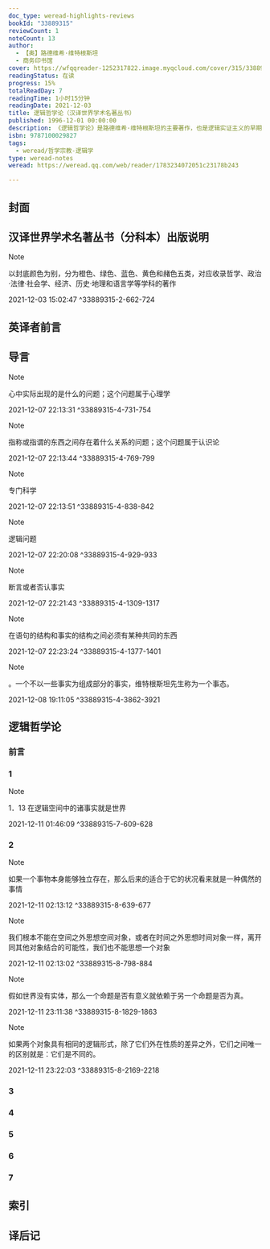 ```yaml
---
doc_type: weread-highlights-reviews
bookId: "33889315"
reviewCount: 1
noteCount: 13
author:
  - 【奥】路德维希·维特根斯坦
  - 商务印书馆
cover: https://wfqqreader-1252317822.image.myqcloud.com/cover/315/33889315/t7_33889315.jpg
readingStatus: 在读
progress: 15%
totalReadDay: 7
readingTime: 1小时15分钟
readingDate: 2021-12-03
title: 逻辑哲学论（汉译世界学术名著丛书）
published: 1996-12-01 00:00:00
description: 《逻辑哲学论》是路德维希·维特根斯坦的主要著作，也是逻辑实证主义的早期重要著作。维特根斯坦在这本书中否定因果律，断言逻辑和数学的命题都是重言性质的，所有哲学史上争论的问题都是无意义的，哲学的任务只是对语言进行逻辑分析，即日常语言的明确化。这种思想对后来分析哲学的发展有巨大的影响。
isbn: 9787100029827
tags:
  - weread/哲学宗教-逻辑学
type: weread-notes
weread: https://weread.qq.com/web/reader/1783234072051c23178b243

---
```



## 封面

## 汉译世界学术名著丛书（分科本）出版说明

> [!NOTE] 
> 以封底颜色为别，分为橙色、绿色、蓝色、黄色和赭色五类，对应收录哲学、政治·法律·社会学、经济、历史·地理和语言学等学科的著作
> 
> 2021-12-03 15:02:47 ^33889315-2-662-724

## 英译者前言

## 导言

> [!NOTE] 
> 心中实际出现的是什么的问题；这个问题属于心理学
> 
> 2021-12-07 22:13:31 ^33889315-4-731-754

> [!NOTE] 
> 指称或指谓的东西之间存在着什么关系的问题；这个问题属于认识论
> 
> 2021-12-07 22:13:44 ^33889315-4-769-799

> [!NOTE] 
> 专门科学
> 
> 2021-12-07 22:13:51 ^33889315-4-838-842

> [!NOTE] 
> 逻辑问题
> 
> 2021-12-07 22:20:08 ^33889315-4-929-933

> [!NOTE] 
> 断言或者否认事实
> 
> 2021-12-07 22:21:43 ^33889315-4-1309-1317

> [!NOTE] 
> 在语句的结构和事实的结构之间必须有某种共同的东西
> 
> 2021-12-07 22:23:24 ^33889315-4-1377-1401

> [!NOTE] 
> 。一个不以一些事实为组成部分的事实，维特根斯坦先生称为一个事态。
> 
> 2021-12-08 19:11:05 ^33889315-4-3862-3921

## 逻辑哲学论

### 前言

### 1

> [!NOTE] 
> 1．13 在逻辑空间中的诸事实就是世界
> 
> 2021-12-11 01:46:09 ^33889315-7-609-628

### 2

> [!NOTE] 
> 如果一个事物本身能够独立存在，那么后来的适合于它的状况看来就是一种偶然的事情
> 
> 2021-12-11 02:13:12 ^33889315-8-639-677

> [!NOTE] 
> 我们根本不能在空间之外思想空间对象，或者在时间之外思想时间对象一样，离开同其他对象结合的可能性，我们也不能思想一个对象
> 
> 2021-12-11 02:13:02 ^33889315-8-798-884

> [!NOTE] 
> 假如世界没有实体，那么一个命题是否有意义就依赖于另一个命题是否为真。
> 
> 2021-12-11 23:11:38 ^33889315-8-1829-1863

> [!NOTE] 
> 如果两个对象具有相同的逻辑形式，除了它们外在性质的差异之外，它们之间唯一的区别就是：它们是不同的。
> 
> 2021-12-11 23:22:03 ^33889315-8-2169-2218

### 3

### 4

### 5

### 6

### 7

## 索引

## 译后记

